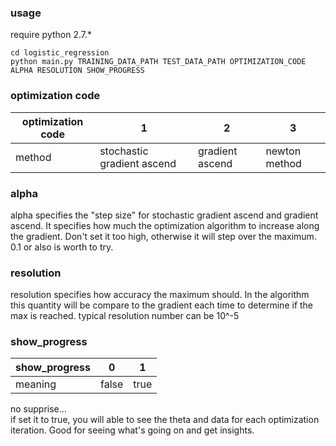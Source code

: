 ### usage
require python 2.7.*
```shell
cd logistic_regression
python main.py TRAINING_DATA_PATH TEST_DATA_PATH OPTIMIZATION_CODE ALPHA RESOLUTION SHOW_PROGRESS
```

### optimization code
| optimization code | 1                          | 2               | 3             |
|-------------------|----------------------------|-----------------|---------------|
| method            | stochastic gradient ascend | gradient ascend | newton method |

### alpha
alpha specifies the "step size" for stochastic gradient ascend and gradient ascend. It specifies how much the optimization algorithm to increase along the gradient. Don't set it too high, otherwise it will step over the maximum. 0.1 or also is worth to try.

### resolution
resolution specifies how accuracy the maximum should. In the algorithm this quantity will be compare to the gradient each time to determine if the max is reached. typical resolution number can be 10^-5

### show_progress
| show_progress | 0     | 1    |
|---------------|-------|------|
| meaning       | false | true |
no supprise...<br>
if set it to true, you will able to see the theta and data for each optimization iteration. Good for seeing what's going on and get insights.
